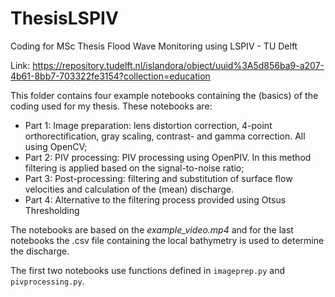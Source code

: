 # ThesisLSPIV
Coding for MSc Thesis Flood Wave Monitoring using LSPIV - TU Delft

Link:
https://repository.tudelft.nl/islandora/object/uuid%3A5d856ba9-a207-4b61-8bb7-703322fe3154?collection=education

This folder contains four example notebooks containing the (basics) of the coding used for my thesis. These notebooks are:

- Part 1: Image preparation: lens distortion correction, 4-point orthorectification, gray scaling, contrast- and gamma correction. All using OpenCV;
- Part 2: PIV processing: PIV processing using OpenPIV. In this method filtering is applied based on the signal-to-noise ratio;
- Part 3: Post-processing: filtering and substitution of surface flow velocities and calculation of the (mean) discharge.
- Part 4: Alternative to the filtering process provided using Otsus Thresholding

The notebooks are based on the _example_video.mp4_ and for the last notebooks the .csv file containing the local bathymetry is used to determine the discharge.

The first two notebooks use functions defined in `imageprep.py` and `pivprocessing.py`.
